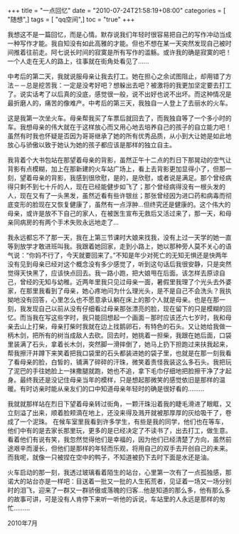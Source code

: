 +++
title = "一点回忆"
date = "2010-07-24T21:58:19+08:00"
categories = [ "随想",]
tags = [ "qq空间",]
toc = "true"
+++

我想这不是一篇回忆，而是心情。默存说我们年轻时很容易把自己的写作冲动当成一种写作才能。我自知没有如此高雅的才能。但也不想在某一天突然发现自己被时间推着往前走。阿七说长时间的寂寞是所有写作的滥觞。或许我的确是寂寞的吧！一个人走在无人的路上，往事就在街角处看见了……

中考后的第二天，我就说服母亲让我去打工。她在担心之余试图阻止，却用错了方法－－总是挖苦我：一定是没考好吧？想躲出去吧？被激将的我更加坚定要去打工了。说实话考了以后真的没底，感觉很一般，说不出好也说不出坏。而这种情况是最折磨人的，痛苦的像难产。中考后的第三天，我独自一人登上了去丽水的火车。

这是我第一次坐火车。母亲帮我买了车票后就回去了，而我独自等了一个多小时的车。我想母亲的伟大就在于这样放心而又用心地去培养自己的孩子的自立能力吧！虽然有时我也怀疑是否因为哥哥继承了她的所有优秀品质，从小到大让她是如此地放心与骄傲以致于她认为她的孩子都应该是那样的独立自主。

我背着个大书包站在那望着母亲的背影，虽然正午十二点的烈日下那晃动的空气让背影有点模糊，加上在那新建的火车站广场上，看上去背影更加显得小了，但那一刻，望着母亲的背影，我感到很欣慰，是的，是欣慰，或者说是满足。那个曾经病得只剩不到七十斤的人，现在已经能健步如飞了；那个曾经病得没有一根头发的人，现在又有了一头黑发，虽然近看有些许银丝；那张曾经因为进口药和病毒而彻底变形的脸现在又恢复健康了，虽然有一点浮肿…但终究还是健康的。这个伟大的母亲，或许是放不下自己的家人，在被医生宣布无救后又活过来了，那一天，和母亲同病房的有两个手术失败永远地走了…

我永远都忘不了那一天，我在上第三节课时大娘来找我，没有上过一天学的她一直等到放学才敢进班叫我。我跟着她回家，走到小路上，她以那种旁人莫不关心的语气说：“你妈不行了，今天就要回来了。”不知是年少对死亡的无知无惧还是快两年没有见到母亲已经对这个概念没有多少感觉了，听到这句话后我很安静，只是突然觉得天快黑了，应该快点回去。我一路小跑，把大娘甩在后面。该怎样去原谅自己，曾经的无知与幼稚。近两年里我只见过母亲一面，暑假里我理了个光头去外婆家，在那里我看到了母亲，她心疼地问为什么理光头，是不是自己不会洗头？我执拗地没有回答，心里怎么也不愿意承认躺在床上的那个人就是母亲。也是在那一刻，我发现自己以前从没有仔细看过母亲那张漂亮的脸，现在留下的只是模糊的回忆。而当我在写这些字时，我只能回想起一个画面－那时应该还六七岁时，我和母亲去山上打柴，母亲打柴时我就在边上找鹅卵石，有特色的石头。又让她给我做一柄木剑，把所有的树当成敌人去砍。回去时，她挑着一担柴，我跟在她后面，口袋里装满了石头，拿着长木剑，突然脚一滑摔倒了，她马上扔下担跑过来扶我起来，帮我擦汗并蹲下来笑着把我口袋里的石头都装进她的袋子里，也就是在那一刻我看了看母亲的脸，白皙的，铺满了碎碎的汗珠，微笑着责怪我装这么多石头。我把玩了泥巴的手往她脸上一抹撒腿就跑，她也不追，拿下毛巾仔细地把脸擦干净了才起身。最终我还是没记住母亲当年的模样，只是想起那微笑的感觉依旧是那样的温暖。有时访亲时能从亲友们的口中知道母亲年轻时的确是很好看的………

我就就那样站在烈日下望着母亲转过街角，一颗汗珠沿着我的睫毛滑进了眼眶，又立刻溢了出来，顺着脸颊滴在地上，还没来得及溅开就被那厚厚的灰给吸干了，卷成了一个泥珠。
在候车室里我看到许多学生，有些是我的同学，他们也在等车，他们中有的是去家长那里玩，更多的是已经决定了不读书了，出去打工，做生意。看着他们有说有笑，我忽然觉得他们是幸福的，因为他们已经清楚了方向，虽然前途艰辛而漫长，但他们是那样的年轻而乐观，将用自己的双手去开创自己的未来。而我呢，就像一只被捏在空中的鸭子，不知道被扔下去时下面是水还是油。

火车启动的那一刻，我透过玻璃看着陌生的站台，心里第一次有了一点孤独感，那诺大的站台亦是一样吧：目送着一批又一批的人生拓荒者，见证着一场又一场分别时的泪飞，迎来了一群又一群骄傲或落魄的归客…他是知道的那么多，他有那么多的故事可讲，可是没有人肯停下来听一听他的诉说，车站里的人永远是那样的匆忙………

2010年7月 